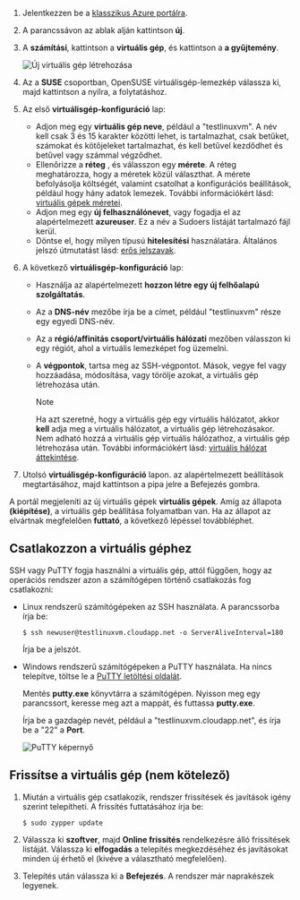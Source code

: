 1. Jelentkezzen be a [klasszikus Azure portálra](http://manage.windowsazure.com).  
2. A parancssávon az ablak alján kattintson **új**.
3. A **számítási**, kattintson a **virtuális gép**, és kattintson a **a gyűjtemény**.
   
    ![Új virtuális gép létrehozása][Image1]
4. Az a **SUSE** csoportban, OpenSUSE virtuálisgép-lemezkép válassza ki, majd kattintson a nyílra, a folytatáshoz.
5. Az első **virtuálisgép-konfiguráció** lap:
   
   * Adjon meg egy **virtuális gép neve**, például a "testlinuxvm". A név kell csak 3 és 15 karakter közötti lehet, is tartalmazhat, csak betűket, számokat és kötőjeleket tartalmazhat, és kell betűvel kezdődhet és betűvel vagy számmal végződhet.
   * Ellenőrizze a **réteg** , és válasszon egy **mérete**. A réteg meghatározza, hogy a méretek közül választhat. A mérete befolyásolja költségét, valamint csatolhat a konfigurációs beállítások, például hogy hány adatok lemezek. További információkért lásd: [virtuális gépek méretei](../articles/virtual-machines/linux/sizes.md?toc=%2fazure%2fvirtual-machines%2flinux%2ftoc.json).
   * Adjon meg egy **új felhasználónevet**, vagy fogadja el az alapértelmezett **azureuser**. Ez a név a Sudoers listáját tartalmazó fájl kerül.
   * Döntse el, hogy milyen típusú **hitelesítési** használatára. Általános jelszó útmutatást lásd: [erős jelszavak](http://msdn.microsoft.com/library/ms161962.aspx).
6. A következő **virtuálisgép-konfiguráció** lap:
   
   * Használja az alapértelmezett **hozzon létre egy új felhőalapú szolgáltatás**.
   * Az a **DNS-név** mezőbe írja be a címet, például "testlinuxvm" része egy egyedi DNS-név.
   * Az a **régió/affinitás csoport/virtuális hálózati** mezőben válasszon ki egy régiót, ahol a virtuális lemezképet fog üzemelni.
   * A **végpontok**, tartsa meg az SSH-végpontot. Mások, vegye fel vagy hozzáadása, módosítása, vagy törölje azokat, a virtuális gép létrehozása után.
     
     > [!NOTE]
     > Ha azt szeretné, hogy a virtuális gép egy virtuális hálózatot, akkor **kell** adja meg a virtuális hálózatot, a virtuális gép létrehozásakor. Nem adható hozzá a virtuális gép virtuális hálózathoz, a virtuális gép létrehozása után. További információkért lásd: [virtuális hálózat áttekintése](../articles/virtual-network/virtual-networks-overview.md).
     > 
     > 
7. Utolsó **virtuálisgép-konfiguráció** lapon. az alapértelmezett beállítások megtartásához, majd kattintson a pipa jelre a Befejezés gombra.

A portál megjeleníti az új virtuális gépek **virtuális gépek**. Amíg az állapota **(kiépítése)**, a virtuális gép beállítása folyamatban van. Ha az állapot az elvártnak megfelelően **futtató**, a következő lépéssel továbbléphet.

## <a name="connect-to-the-virtual-machine"></a>Csatlakozzon a virtuális géphez
SSH vagy PuTTY fogja használni a virtuális gép, attól függően, hogy az operációs rendszer azon a számítógépen történő csatlakozás fog csatlakozni:

* Linux rendszerű számítógépeken az SSH használata. A parancssorba írja be:
  
    `$ ssh newuser@testlinuxvm.cloudapp.net -o ServerAliveInterval=180`
  
    Írja be a jelszót.
* Windows rendszerű számítógépeken a PuTTY használata. Ha nincs telepítve, töltse le a [PuTTY letöltési oldalát][PuTTYDownload].
  
    Mentés **putty.exe** könyvtárra a számítógépen. Nyisson meg egy parancssort, keresse meg azt a mappát, és futtassa **putty.exe**.
  
    Írja be a gazdagép nevét, például a "testlinuxvm.cloudapp.net", és írja be a "22" a **Port**.
  
    ![PuTTY képernyő][Image6]  

## <a name="update-the-virtual-machine-optional"></a>Frissítse a virtuális gép (nem kötelező)
1. Miután a virtuális gép csatlakozik, rendszer frissítések és javítások igény szerint telepítheti. A frissítés futtatásához írja be:
   
    `$ sudo zypper update`
2. Válassza ki **szoftver**, majd **Online frissítés** rendelkezésre álló frissítések listáját. Válassza ki **elfogadás** a telepítés megkezdéséhez és javításokat minden új érhető el (kivéve a választható megfelelően).
3. Telepítés után válassza ki a **Befejezés**.  A rendszer már naprakészek legyenek.

[PuTTYDownload]: http://www.puttyssh.org/download.html

[Image1]: ./media/create-and-configure-opensuse-vm-in-portal/CreateVM.png

[Image6]: ./media/create-and-configure-opensuse-vm-in-portal/putty.png
